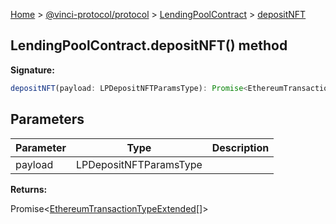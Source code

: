 [Home](./index.md) &gt; [@vinci-protocol/protocol](./protocol.md) &gt; [LendingPoolContract](./protocol.lendingpoolcontract.md) &gt; [depositNFT](./protocol.lendingpoolcontract.depositnft.md)

## LendingPoolContract.depositNFT() method

<b>Signature:</b>

```typescript
depositNFT(payload: LPDepositNFTParamsType): Promise<EthereumTransactionTypeExtended[]>;
```

## Parameters

| Parameter | Type                   | Description |
| --------- | ---------------------- | ----------- |
| payload   | LPDepositNFTParamsType |             |

<b>Returns:</b>

Promise&lt;[EthereumTransactionTypeExtended](./protocol.ethereumtransactiontypeextended.md)<!-- -->\[\]&gt;
